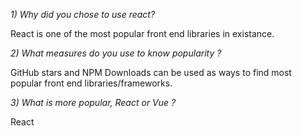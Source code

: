 *1) Why did you chose to use react?*
 
React is one of the most popular front end libraries in existance.


*2) What measures do you use to know popularity ?*
 
GitHub stars and NPM Downloads can be used as ways to find most popular front end libraries/frameworks.


*3) What is more popular, React or Vue ?*
 
React

